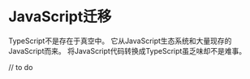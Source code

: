 # JavaScript迁移
TypeScript不是存在于真空中。 它从JavaScript生态系统和大量现存的JavaScript而来。 将JavaScript代码转换成TypeScript虽乏味却不是难事。 

// to do